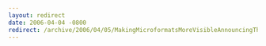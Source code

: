 ```yaml
---
layout: redirect
date: 2006-04-04 -0800
redirect: /archive/2006/04/05/MakingMicroformatsMoreVisibleAnnouncingTheXFNHighlighterScript.aspx/
---
```


